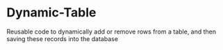 # Dynamic-Table
Reusable code to dynamically add or remove rows from a table, and then saving these records into the database
